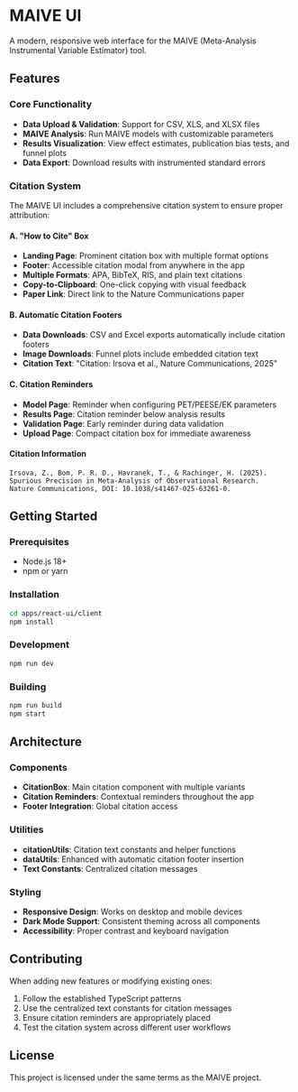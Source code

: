 # MAIVE UI

A modern, responsive web interface for the MAIVE (Meta-Analysis Instrumental Variable Estimator) tool.

## Features

### Core Functionality

- **Data Upload & Validation**: Support for CSV, XLS, and XLSX files
- **MAIVE Analysis**: Run MAIVE models with customizable parameters
- **Results Visualization**: View effect estimates, publication bias tests, and funnel plots
- **Data Export**: Download results with instrumented standard errors

### Citation System

The MAIVE UI includes a comprehensive citation system to ensure proper attribution:

#### A. "How to Cite" Box

- **Landing Page**: Prominent citation box with multiple format options
- **Footer**: Accessible citation modal from anywhere in the app
- **Multiple Formats**: APA, BibTeX, RIS, and plain text citations
- **Copy-to-Clipboard**: One-click copying with visual feedback
- **Paper Link**: Direct link to the Nature Communications paper

#### B. Automatic Citation Footers

- **Data Downloads**: CSV and Excel exports automatically include citation footers
- **Image Downloads**: Funnel plots include embedded citation text
- **Citation Text**: "Citation: Irsova et al., Nature Communications, 2025"

#### C. Citation Reminders

- **Model Page**: Reminder when configuring PET/PEESE/EK parameters
- **Results Page**: Citation reminder below analysis results
- **Validation Page**: Early reminder during data validation
- **Upload Page**: Compact citation box for immediate awareness

#### Citation Information

```
Irsova, Z., Bom, P. R. D., Havranek, T., & Rachinger, H. (2025). 
Spurious Precision in Meta-Analysis of Observational Research. 
Nature Communications, DOI: 10.1038/s41467-025-63261-0.
```

## Getting Started

### Prerequisites

- Node.js 18+
- npm or yarn

### Installation

```bash
cd apps/react-ui/client
npm install
```

### Development

```bash
npm run dev
```

### Building

```bash
npm run build
npm start
```

## Architecture

### Components

- **CitationBox**: Main citation component with multiple variants
- **Citation Reminders**: Contextual reminders throughout the app
- **Footer Integration**: Global citation access

### Utilities

- **citationUtils**: Citation text constants and helper functions
- **dataUtils**: Enhanced with automatic citation footer insertion
- **Text Constants**: Centralized citation messages

### Styling

- **Responsive Design**: Works on desktop and mobile devices
- **Dark Mode Support**: Consistent theming across all components
- **Accessibility**: Proper contrast and keyboard navigation

## Contributing

When adding new features or modifying existing ones:

1. Follow the established TypeScript patterns
2. Use the centralized text constants for citation messages
3. Ensure citation reminders are appropriately placed
4. Test the citation system across different user workflows

## License

This project is licensed under the same terms as the MAIVE project.
